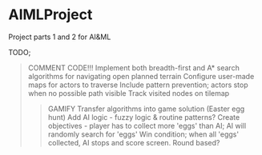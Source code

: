 # AIMLProject
Project parts 1 and 2 for AI&amp;ML

TODO;
>COMMENT CODE!!!
>Implement both breadth-first and A* search algorithms for navigating open planned terrain
>Configure user-made maps for actors to traverse
>Include pattern prevention; actors stop when no possible path visible
>Track visited nodes on tilemap
>>GAMIFY
>Transfer algorithms into game solution (Easter egg hunt)
>Add AI logic - fuzzy logic & routine patterns?
>Create objectives - player has to collect more 'eggs' than AI; AI will randomly search for 'eggs'
>Win condition; when all 'eggs' collected, AI stops and score screen. Round based?
